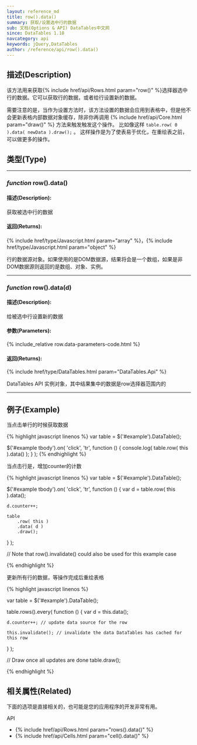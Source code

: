 ```yaml
---
layout: reference_md
title: row().data()
summary: 获取/设置选中行的数据
sub: 文档(Options & API) DataTables中文网
since: DataTables 1.10
navcategory: api
keywords: jQuery,DataTables
author: /reference/api/row().data()
---
```


## 描述(Description)

该方法用来获取{% include href/api/Rows.html param="row()" %}选择器选中行的数据。它可以获取行的数据，或者给行设置新的数据。

需要注意的是，当作为设置方法时，该方法设置的数据会应用到表格中，但是他不会更新表格内部数据对象缓存，除非你再调用 {% include href/api/Core.html param="draw()" %} 方法来触发触发这个操作。
比如像这样 `table.row( 0 ).data( newData ).draw();` 。 这样操作是为了使表易于优化，在重绘表之前，可以做更多的操作。



## 类型(Type)

---

### _function_ row().data()

#### 描述(Description):

获取被选中行的数据

#### 返回(Returns):

{% include href/type/Javascript.html param="array" %}，{% include href/type/Javascript.html param="object" %}

行的数据源对象。如果使用的是DOM数据源，结果将会是一个数组，如果是非DOM数据源则返回的是数组、对象、实例。

---


### _function_ row().data(d)

#### 描述(Description):

给被选中行设置新的数据

#### 参数(Parameters):

{% include_relative row.data-parameters-code.html %}

#### 返回(Returns):

{% include href/type/DataTables.html param="DataTables.Api" %}

DataTables API 实例对象，其中结果集中的数据是row选择器范围内的


---

## 例子(Example)

当点击单行的时候获取数据

{% highlight javascript linenos %}
var table = $('#example').DataTable();
 
$('#example tbody').on( 'click', 'tr', function () {
    console.log( table.row( this ).data() );
} );
{% endhighlight %}


当点击行是，增加counter的计数

{% highlight javascript linenos %}
var table = $('#example').DataTable();
 
$('#example tbody').on( 'click', 'tr', function () {
    var d = table.row( this ).data();
     
    d.counter++;
 
    table
        .row( this )
        .data( d )
        .draw();
} );
 
// Note that row().invalidate() could also be used for this example case

{% endhighlight %}

更新所有行的数据，等操作完成后重绘表格

{% highlight javascript linenos %}

var table = $('#example').DataTable();
 
table.rows().every( function () {
    var d = this.data();
 
    d.counter++; // update data source for the row
 
    this.invalidate(); // invalidate the data DataTables has cached for this row
} );
 
// Draw once all updates are done
table.draw();

{% endhighlight %}




## 相关属性(Related)
下面的选项是直接相关的，也可能是您的应用程序的开发非常有用。

API

- {% include href/api/Rows.html param="rows().data()" %}
- {% include href/api/Cells.html param="cell().data()" %}